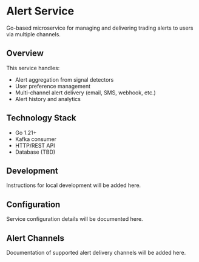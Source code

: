 # Alert Service

Go-based microservice for managing and delivering trading alerts to users via multiple channels.

## Overview

This service handles:
- Alert aggregation from signal detectors
- User preference management
- Multi-channel alert delivery (email, SMS, webhook, etc.)
- Alert history and analytics

## Technology Stack

- Go 1.21+
- Kafka consumer
- HTTP/REST API
- Database (TBD)

## Development

Instructions for local development will be added here.

## Configuration

Service configuration details will be documented here.

## Alert Channels

Documentation of supported alert delivery channels will be added here.